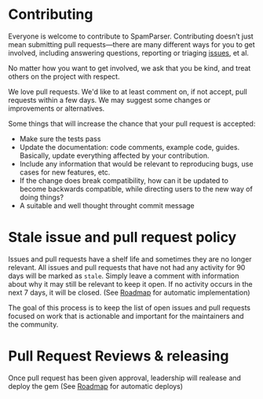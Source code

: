 # Contributing

Everyone is welcome to contribute to SpamParser. Contributing doesn’t just mean submitting pull requests—there are many different ways for you to get involved, including answering questions, reporting or triaging [issues](https://github.com/CareGuide/spam-parser/issues), et al.

No matter how you want to get involved, we ask that you be kind, and treat others on the project with respect.

We love pull requests. We'd like to at least comment on, if not
accept, pull requests within a few days. We may suggest some changes or improvements or alternatives.

Some things that will increase the chance that your pull request is accepted:

* Make sure the tests pass
* Update the documentation: code comments, example code, guides. Basically,
  update everything affected by your contribution.
* Include any information that would be relevant to reproducing bugs, use cases for new features, etc.
* If the change does break compatibility, how can it be updated to become backwards compatible, while directing users to the new way of doing things?
* A suitable and well thought throught commit message

# Stale issue and pull request policy

Issues and pull requests have a shelf life and sometimes they are no longer relevant. All issues and pull requests that have not had any activity for 90 days will be marked as `stale`. Simply leave a comment with information about why it may still be relevant to keep it open. If no activity occurs in the next 7 days, it will be closed. (See [Roadmap](https://github.com/CareGuide/spam-parser/ROADMAP.md) for automatic implementation)

The goal of this process is to keep the list of open issues and pull requests focused on work that is actionable and important for the maintainers and the community.

# Pull Request Reviews & releasing

Once pull request has been given approval, leadership will realease and deploy the gem (See [Roadmap]((https://github.com/CareGuide/spam-parser/ROADMAP.md)) for automatic deploys)